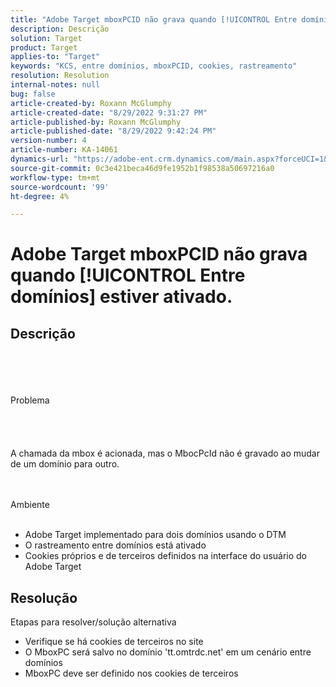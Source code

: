 ```yaml
---
title: "Adobe Target mboxPCID não grava quando [!UICONTROL Entre domínios] está ativado."
description: Descrição
solution: Target
product: Target
applies-to: "Target"
keywords: "KCS, entre domínios, mboxPCID, cookies, rastreamento"
resolution: Resolution
internal-notes: null
bug: false
article-created-by: Roxann McGlumphy
article-created-date: "8/29/2022 9:31:27 PM"
article-published-by: Roxann McGlumphy
article-published-date: "8/29/2022 9:42:24 PM"
version-number: 4
article-number: KA-14061
dynamics-url: "https://adobe-ent.crm.dynamics.com/main.aspx?forceUCI=1&pagetype=entityrecord&etn=knowledgearticle&id=003243eb-e127-ed11-9db1-002248086d3d"
source-git-commit: 0c3e421beca46d9fe1952b1f98538a50697216a0
workflow-type: tm+mt
source-wordcount: '99'
ht-degree: 4%

---
```


# Adobe Target mboxPCID não grava quando [!UICONTROL Entre domínios] estiver ativado.

## Descrição

<br><br><br><br>Problema<br><br><br><br><br>
A chamada da mbox é acionada, mas o MbocPcId não é gravado ao mudar de um domínio para outro.


<br><br>Ambiente<br><br>
- Adobe Target implementado para dois domínios usando o DTM
- O rastreamento entre domínios está ativado
- Cookies próprios e de terceiros definidos na interface do usuário do Adobe Target



## Resolução

Etapas para resolver/solução alternativa
- Verifique se há cookies de terceiros no site
- O MboxPC será salvo no domínio &#39;tt.omtrdc.net&#39; em um cenário entre domínios
- MboxPC deve ser definido nos cookies de terceiros






